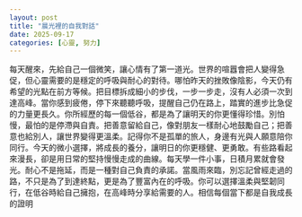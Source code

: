 ```yaml
---
layout: post
title: "晨光裡的自我對話"
date: 2025-09-17
categories: [心靈, 努力]
---
```


每天醒來，先給自己一個微笑，讓心情有了第一道光。世界的喧囂會把人變得急促，但心靈需要的是穩定的呼吸與耐心的對待。哪怕昨天的挫敗像陰影，今天仍有希望的光點在前方等候。把目標拆成細小的步伐，一步一步走，沒有人必須一次到達高峰。當你感到疲倦，停下來聽聽呼吸，提醒自己仍在路上，踏實的進步比急促的力量更長久。你所經歷的每一個低谷，都是為了讓明天的你更懂得珍惜。別怕慢，最怕的是停滯與自責。把善意留給自己，像對朋友一樣耐心地鼓勵自己；把善意也給別人，讓世界變得更溫柔。記得你不是孤單的旅人，身邊有光與人願意陪你同行。今天的微小選擇，將成長的養分，讓明日的你更穩健、更勇敢。有些路看起來漫長，卻是用日常的堅持慢慢走成的曲線。每天學一件小事，日積月累就會發光。耐心不是拖延，而是一種對自己負責的承諾。當風雨來臨，別忘記曾經走過的路，不只是為了到達終點，更是為了豐富內在的呼吸。你可以選擇溫柔與堅韌同行，在低谷時給自己擁抱，在高峰時分享給需要的人。相信每個當下都是自我成長的證明